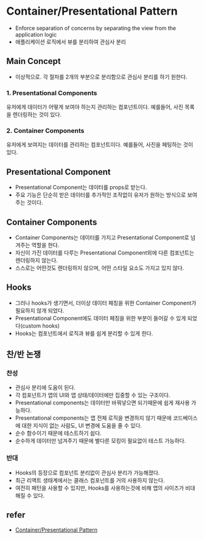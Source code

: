 # Container/Presentational Pattern

- Enforce separation of concerns by separating the view from the application logic
- 애플리케이션 로직에서 뷰를 분리하여 관심사 분리

## Main Concept

- 이상적으로. 각 절차를 2개의 부분으로 분리함으로 관심사 분리를 하기 원한다.

###  1. Presentational Components

유저에게 데이터가 어떻게 보여야 하는지 관리하는 컴포넌트이다. 예를들어, 사진 목록을 렌더링하는 것이 있다.

###  2. Container Components

유저에게 보여지는 데이터를 관리하는 컴포넌트이다. 예를들어, 사진을 페팅하는 것이 있다.


## Presentational Component 

- Presentational Component는 데이터를 props로 받는다. 
- 주요 기능은 단순히 받은 데이터를 추가적인 조작없이 유저가 원하는 방식으로 보여주는 것이다. 


## Container Components

- Container Components는 데이터를 가지고  Presentational Component로 넘겨주는 역할을 한다.
- 자신이 가진 데이터를 다루는  Presentational Component외에 다른 컴포넌트는 렌더링하지 않는다.
- 스스로는 어떤것도 렌더링하지 않으며, 어떤 스타일 요소도 가지고 있지 않다.

## Hooks

- 그러나 hooks가 생기면서, 더이상 데이터 패칭을 위한 Container Component가 필요하지 않개 되었다.
- Presentational Component에도 데이터 페칭을 위한 부분이 들어갈 수 있게 되었다(custom hooks)
- Hooks는 컴포넌트에서 로직과 뷰를 쉽게 분리할 수 있게 한다.

## 찬/반 논쟁

### 찬성

- 관심사 분리에 도움이 된다.
- 각 컴포넌트가 앱의 UI와 앱 상태/데이터에만 집중할 수 있는 구조이다.
- Presentational components는 데이터만 바꿔넣으면 되기때문에 쉽게 재사용 가능하다.
- Presentational components는 앱 전체 로직을 변경하지 않기 때문에 코드베이스에 대한 지식이 없는 사람도, UI 변경에 도움을 줄 수 있다.
- 순수 함수이기 때문에 테스트하기 쉽다. 
- 순수하게 데이터만 넘겨주기 때문에 별다른 모킹이 필요없이 테스트 가능하다.

### 반대

- Hooks의 등장으로 컴포넌트 분리없이 관심사 분리가 가능해졌다.
- 최근 리액트 생태계에서는 클래스 컴포넌트를 거의 사용하지 않는다.
- 여전히 패턴을 사용할 수 있지만, Hooks를 사용하는것에 비해 앱의 사이즈가 비대해질 수 있다.

## refer

- [Container/Presentational Pattern](https://www.patterns.dev/posts/presentational-container-pattern/)